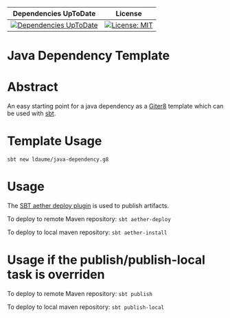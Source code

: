 | Dependencies UpToDate | License |
|:---------------------:|:-------:|
| [![Dependencies UpToDate](https://ci.reinvent-software.de/buildStatus/icon?job=Commons-DependencyCheck)](https://ci.reinvent-software.de/job/java-dependency-template-DependencyCheck) | [![License: MIT](https://img.shields.io/badge/License-MIT-yellow.svg)](https://opensource.org/licenses/MIT) |

Java Dependency Template
==========


# Abstract

An easy starting point for a java dependency as a [Giter8](http://www.foundweekends.org/giter8/) template which can be used with [sbt](http://www.scala-sbt.org/).

# Template Usage
`sbt new ldaume/java-dependency.g8`

# Usage

The [SBT aether deploy plugin](https://github.com/arktekk/sbt-aether-deploy) is used to publish artifacts.

To deploy to remote Maven repository:
`sbt aether-deploy`

To deploy to local maven repository:
`sbt aether-install`

# Usage if the publish/publish-local task is overriden
To deploy to remote Maven repository:
`sbt publish`

To deploy to local maven repository:
`sbt publish-local`
